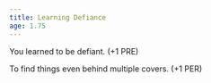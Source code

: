 ```yaml
---
title: Learning Defiance
age: 1.75
---
```

You learned to be defiant. (+1 PRE)

To find things even behind multiple covers. (+1 PER)
